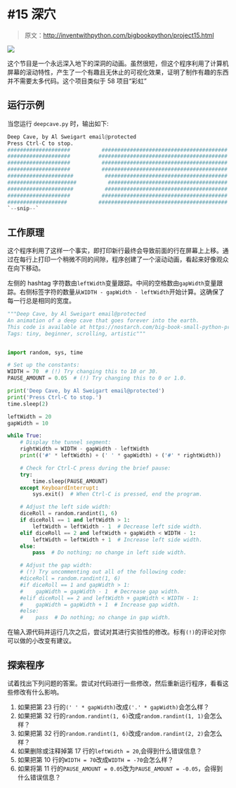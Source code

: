 # #15 深穴

> 原文：<http://inventwithpython.com/bigbookpython/project15.html>

![](img/9d995d63aaead72cad01120081eb8f75.png)

这个节目是一个永远深入地下的深洞的动画。虽然很短，但这个程序利用了计算机屏幕的滚动特性，产生了一个有趣且无休止的可视化效果，证明了制作有趣的东西并不需要太多代码。这个项目类似于 58 项目“彩虹”

## 运行示例

当您运行 `deepcave.py` 时，输出如下:

```py
Deep Cave, by Al Sweigart email@protected
Press Ctrl-C to stop.
####################          ########################################
####################         #########################################
####################          ########################################
####################          ########################################
#####################          #######################################
######################          ######################################
#####################          #######################################
####################          ########################################
###################          #########################################
`--snip--`
```

## 工作原理

这个程序利用了这样一个事实，即打印新行最终会导致前面的行在屏幕上上移。通过在每行上打印一个稍微不同的间隙，程序创建了一个滚动动画，看起来好像观众在向下移动。

左侧的 hashtag 字符数由`leftWidth`变量跟踪。中间的空格数由`gapWidth`变量跟踪。右侧标签字符的数量从`WIDTH - gapWidth - leftWidth`开始计算。这确保了每一行总是相同的宽度。

```py
"""Deep Cave, by Al Sweigart email@protected
An animation of a deep cave that goes forever into the earth.
This code is available at https://nostarch.com/big-book-small-python-programming
Tags: tiny, beginner, scrolling, artistic"""


import random, sys, time

# Set up the constants:
WIDTH = 70  # (!) Try changing this to 10 or 30.
PAUSE_AMOUNT = 0.05  # (!) Try changing this to 0 or 1.0.

print('Deep Cave, by Al Sweigart email@protected')
print('Press Ctrl-C to stop.')
time.sleep(2)

leftWidth = 20
gapWidth = 10

while True:
    # Display the tunnel segment:
    rightWidth = WIDTH - gapWidth - leftWidth
    print(('#' * leftWidth) + (' ' * gapWidth) + ('#' * rightWidth))

    # Check for Ctrl-C press during the brief pause:
    try:
        time.sleep(PAUSE_AMOUNT)
    except KeyboardInterrupt:
        sys.exit()  # When Ctrl-C is pressed, end the program.

    # Adjust the left side width:
    diceRoll = random.randint(1, 6)
    if diceRoll == 1 and leftWidth > 1:
        leftWidth = leftWidth - 1  # Decrease left side width.
    elif diceRoll == 2 and leftWidth + gapWidth < WIDTH - 1:
        leftWidth = leftWidth + 1  # Increase left side width.
    else:
        pass  # Do nothing; no change in left side width.

    # Adjust the gap width:
    # (!) Try uncommenting out all of the following code:
    #diceRoll = random.randint(1, 6)
    #if diceRoll == 1 and gapWidth > 1:
    #    gapWidth = gapWidth - 1  # Decrease gap width.
    #elif diceRoll == 2 and leftWidth + gapWidth < WIDTH - 1:
    #    gapWidth = gapWidth + 1  # Increase gap width.
    #else:
    #    pass  # Do nothing; no change in gap width. 
```

在输入源代码并运行几次之后，尝试对其进行实验性的修改。标有`(!)`的评论对你可以做的小改变有建议。

## 探索程序

试着找出下列问题的答案。尝试对代码进行一些修改，然后重新运行程序，看看这些修改有什么影响。

1.  如果把第 23 行的`(' ' * gapWidth)`改成`('.' * gapWidth)`会怎么样？
2.  如果把第 32 行的`random.randint(1, 6)`改成`random.randint(1, 1)`会怎么样？
3.  如果把第 32 行的`random.randint(1, 6)`改成`random.randint(2, 2)`会怎么样？
4.  如果删除或注释掉第 17 行的`leftWidth = 20`,会得到什么错误信息？
5.  如果把第 10 行的`WIDTH = 70`改成`WIDTH = -70`会怎么样？
6.  如果将第 11 行的`PAUSE_AMOUNT = 0.05`改为`PAUSE_AMOUNT = -0.05`，会得到什么错误信息？